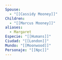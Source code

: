 ```yaml
---
Spouse:
  - "[[Cassidy Mooney]]"
Children:
  - "[[Marcus Mooney]]"
aliases:
  - Margaret
Especie: "[[Humans]]"
Ciudad: "[[London]]"
Mundo: "[[Moonwood]]"
Personaje: "[[Npc]]"
---
```

